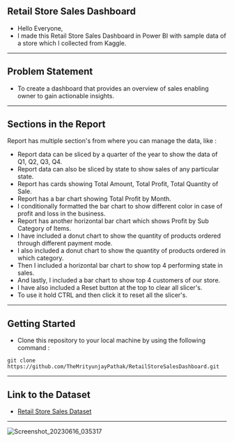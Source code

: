## Retail Store Sales Dashboard
- Hello Everyone,
- I made this Retail Store Sales Dashboard in Power BI with sample data of a store which I collected from Kaggle.

<hr>

## Problem Statement
- To create a dashboard that provides an overview of sales enabling owner to gain actionable insights.

<hr>

## Sections in the Report
Report has multiple section's from where you can manage the data, like :
- Report data can be sliced by a quarter of the year to show the data of Q1, Q2, Q3, Q4.
- Report data can also be sliced by state to show sales of any particular state.
- Report has cards showing Total Amount, Total Profit, Total Quantity of Sale.
- Report has a bar chart showing Total Profit by Month.
- I conditionally formatted the bar chart to show different color in case of profit and loss in the business.
- Report has another horizontal bar chart which shows Profit by Sub Category of Items.
- I have included a donut chart to show the quantity of products ordered through different payment mode.
- I also included a donut chart to show the quantity of products ordered in which category.
- Then I included a horizontal bar chart to show top 4 performing state in sales.
- And lastly, I included a bar chart to show top 4 customers of our store.
- I have also included a Reset button at the top to clear all slicer's.
- To use it hold CTRL and then click it to reset all the slicer's.

<hr>

## Getting Started
- Clone this repository to your local machine by using the following command :
```
git clone https://github.com/TheMrityunjayPathak/RetailStoreSalesDashboard.git
```

<hr>

## Link to the Dataset
- [Retail Store Sales Dataset](https://github.com/TheMrityunjayPathak/RetailStoreSalesDashboard/tree/main/Dataset)

<hr>

![Screenshot_20230616_035317](https://github.com/TheMrityunjayPathak/RetailStoreSalesDashboard/assets/123563634/1725e494-528f-4ebc-a76a-87704d820f30)
